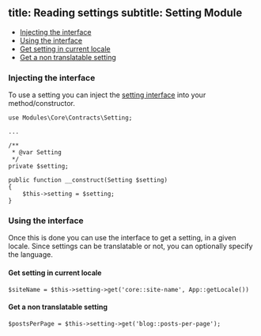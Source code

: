 title: Reading settings
subtitle: Setting Module
-------

- [Injecting the interface](#injecting-the-interface)
- [Using the interface](#using-the-interface)
- [Get setting in current locale](#get-setting-in-current-locale)
- [Get a non translatable setting](get-a-non-translatable-setting)

### <a name="injecting-the-interface" class="anchor" href="#injecting-the-interface"></a> Injecting the interface

To use a setting you can inject the [setting interface](https://github.com/nWidart-Modules/Core/blob/master/Contracts/Setting.php) into your method/constructor.

``` .language-php
use Modules\Core\Contracts\Setting;

...

/**
 * @var Setting
 */
private $setting;

public function __construct(Setting $setting)
{
    $this->setting = $setting;
}
```

### <a name="using-the-interface" class="anchor" href="#using-the-interface"></a> Using the interface

Once this is done you can use the interface to get a setting, in a given locale.
Since settings can be translatable or not, you can optionally specify the language.

#### <a name="get-setting-in-current-locale" class="anchor" href="#get-setting-in-current-locale"></a> Get setting in current locale

``` .language-php
$siteName = $this->setting->get('core::site-name', App::getLocale())
```

#### <a name="get-a-non-translatable-setting" class="anchor" href="#get-a-non-translatable-setting"></a> Get a non translatable setting

``` .language-php
$postsPerPage = $this->setting->get('blog::posts-per-page');
```

